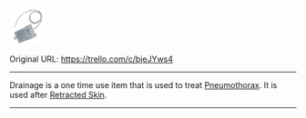 ![1tile021.png\|200](./Drainage%20-%20Attachments/6718845db30472d958dd7c6e.png)

Original URL: https://trello.com/c/bjeJYws4

---

Drainage is a one time use item that is used to treat [Pneumothorax](../Lungs/Pneumothorax.md). It is used after [Retracted Skin](../Surgery/Retracted%20Skin.md).

---

